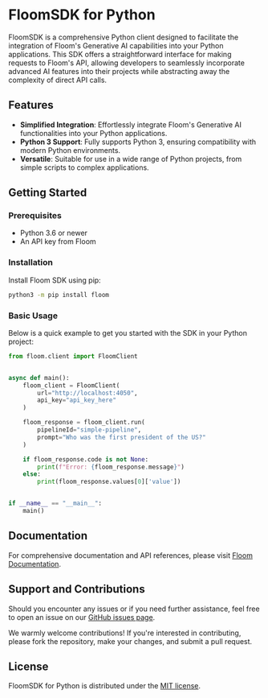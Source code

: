 
# FloomSDK for Python

FloomSDK is a comprehensive Python client designed to facilitate the integration of Floom's Generative AI capabilities into your Python applications. This SDK offers a straightforward interface for making requests to Floom's API, allowing developers to seamlessly incorporate advanced AI features into their projects while abstracting away the complexity of direct API calls.

## Features

- **Simplified Integration**: Effortlessly integrate Floom's Generative AI functionalities into your Python applications.
- **Python 3 Support**: Fully supports Python 3, ensuring compatibility with modern Python environments.
- **Versatile**: Suitable for use in a wide range of Python projects, from simple scripts to complex applications.

## Getting Started

### Prerequisites

- Python 3.6 or newer
- An API key from Floom

### Installation

Install Floom SDK using pip:

```bash
python3 -m pip install floom
```

### Basic Usage

Below is a quick example to get you started with the SDK in your Python project:

```python
from floom.client import FloomClient


async def main():
    floom_client = FloomClient(
        url="http://localhost:4050",
        api_key="api_key_here"
    )

    floom_response = floom_client.run(
        pipelineId="simple-pipeline",
        prompt="Who was the first president of the US?"
    )

    if floom_response.code is not None:
        print(f"Error: {floom_response.message}")
    else:
        print(floom_response.values[0]['value'])


if __name__ == "__main__":
    main()
```

## Documentation

For comprehensive documentation and API references, please visit [Floom Documentation](https://floom.ai/docs).

## Support and Contributions

Should you encounter any issues or if you need further assistance, feel free to open an issue on our [GitHub issues page](https://github.com/FloomAI/FloomSDK-Python/issues).

We warmly welcome contributions! If you're interested in contributing, please fork the repository, make your changes, and submit a pull request.

## License

FloomSDK for Python is distributed under the [MIT license](./LICENSE).
